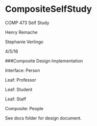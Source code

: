 # CompositeSelfStudy
COMP 473 Self Study

Henry Remache

Stephanie Verlingo

4/5/16

###Composite Design Implementation

Interface: Person

Leaf: Professor

Leaf: Student

Leaf: Staff

Composite: People



See docs folder for design document.
